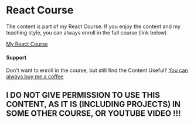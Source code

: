 # React Course

The content is part of my React Course. If you enjoy the content and my teaching style, you can always enroll in the full course (link below)

[My React Course](https://www.udemy.com/course/react-tutorial-and-projects-course/?referralCode=FEE6A921AF07E2563CEF)

#### Support

Don't want to enroll in the course, but still find the Content Useful? [You can always buy me a coffee](https://www.buymeacoffee.com/johnsmilga)

## I DO NOT GIVE PERMISSION TO USE THIS CONTENT, AS IT IS (INCLUDING PROJECTS) IN SOME OTHER COURSE, OR YOUTUBE VIDEO !!!
